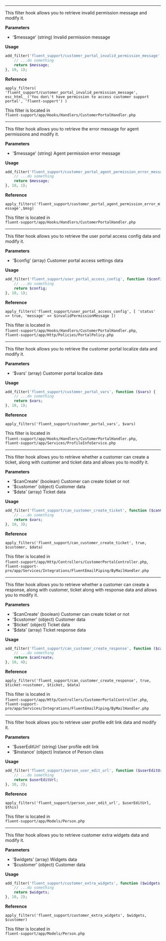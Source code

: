 <explain-block title="fluent_support_customer_portal_invalid_permission_message">
<hr>
<div class="fs-docs-content">
This filter hook allows you to retrieve invalid permission message and modify it.

**Parameters**

- '$message' (string) Invalid permission message

**Usage**

```php
add_filter('fluent_support/customer_portal_invalid_permission_message', function ($message) {
    // ...do something
    return $message;
}, 10, 1);
```

**Reference**

`apply_filters(
            'fluent_support/customer_portal_invalid_permission_message',
         esc_html__('You don\'t have permission to access customer support portal', 'fluent-support')
        )
`


This filter is located in <br>
`fluent-support/app/Hooks/Handlers/CustomerPortalHandler.php`
</div>
</explain-block>

<explain-block title="fluent_support_agent_permission_error_message">
<hr>
<div class="fs-docs-content">
This filter hook allows you to retrieve the error message for agent permissions and modify it.

**Parameters**

- '$message' (string) Agent permission error message

**Usage**

```php
add_filter('fluent_support/customer_portal_agent_permission_error_message', function ($message) {
    // ...do something
    return $message;
}, 10, 1);
```

**Reference**

`apply_filters('fluent_support/customer_portal_agent_permission_error_message',$msg)`


This filter is located in <br>
`fluent-support/app/Hooks/Handlers/CustomerPortalHandler.php`
</div>
</explain-block>

<explain-block title="fluent_support_user_portal_access_config">
<hr>
<div class="fs-docs-content">
This filter hook allows you to retrieve the user portal access config data and modify it.

**Parameters**

- '$config' (array) Customer portal access settings data

**Usage**

```php
add_filter('fluent_support/user_portal_access_config', function ($config) {
    // ...do something
    return $config;
}, 10, 1);
```

**Reference**

`apply_filters('fluent_support/user_portal_access_config', [
                'status'  => true,
                'message' => $invalidPermissionMessage
            ])`


This filter is located in <br>
`fluent-support/app/Hooks/Handlers/CustomerPortalHandler.php`,<br>
`fluent-support/app/Http/Policies/PortalPolicy.php`
</div>
</explain-block>

<explain-block title="fluent_support_customer_portal_vars">
<hr>
<div class="fs-docs-content">
This filter hook allows you to retrieve the customer portal localize data and modify it.

**Parameters**

- '$vars' (array) Customer portal localize data

**Usage**

```php
add_filter('fluent_support/customer_portal_vars', function ($vars) {
    // ...do something
    return $vars;
}, 10, 1);
```

**Reference**

`apply_filters('fluent_support/customer_portal_vars', $vars)`


This filter is located in <br>
`fluent-support/app/Hooks/Handlers/CustomerPortalHandler.php`,<br>
`fluent-support/app/Services/ProfileInfoService.php`
</div>
</explain-block>

<explain-block title="fluent_support_can_customer_create_ticket">
<hr>
<div class="fs-docs-content">
This filter hook allows you to retrieve whether a customer can create a ticket, along with customer and ticket data and allows you to modify it.

**Parameters**

- '$canCreate' (boolean) Customer can create ticket or not
- '$customer' (object) Customer data
- '$data' (array) Ticket data

**Usage**

```php
add_filter('fluent_support/can_customer_create_ticket', function ($canCreate, $customer, $data) {
    // ...do something
    return $vars;
}, 10, 3);
```

**Reference**

`apply_filters('fluent_support/can_customer_create_ticket', true, $customer, $data)`


This filter is located in <br>
`fluent-support/app/Http/Controllers/CustomerPortalController.php`,<br>
`fluent-support-pro/app/Services/Integrations/FluentEmailPiping/ByMailHandler.php`
</div>
</explain-block>

<explain-block title="fluent_support_can_customer_create_response">
<hr>
<div class="fs-docs-content">
This filter hook allows you to retrieve whether a customer can create a response, along with customer, ticket along with response data and allows you to modify it.

**Parameters**

- '$canCreate' (boolean) Customer can create ticket or not
- '$customer' (object) Customer data
- '$ticket' (object) Ticket data
- '$data' (array) Ticket response data

**Usage**

```php
add_filter('fluent_support/can_customer_create_response', function ($canCreate, $customer, $ticket,  $data) {
    // ...do something
    return $canCreate;
}, 10, 4);
```

**Reference**

`apply_filters('fluent_support/can_customer_create_response', true, $ticket->customer, $ticket, $data)`


This filter is located in <br>
`fluent-support/app/Http/Controllers/CustomerPortalController.php`,<br>
`fluent-support-pro/app/Services/Integrations/FluentEmailPiping/ByMailHandler.php`
</div>
</explain-block>

<explain-block title="fluent_support_person_user_edit_url">
<hr>
<div class="fs-docs-content">
This filter hook allows you to retrieve user profile edit link data and modify it.

**Parameters**

- '$userEditUrl' (string) User profile edit link
- '$instance' (object) Instance of Person class

**Usage**

```php
add_filter('fluent_support/person_user_edit_url', function ($userEditUrl, $instance) {
    // ...do something
    return $userEditUrl;
}, 10, 2);
```

**Reference**

`apply_filters('fluent_support/person_user_edit_url', $userEditUrl, $this)`


This filter is located in <br>
`fluent-support/app/Models/Person.php`
</div>
</explain-block>

<explain-block title="fluent_support_customer_extra_widgets">
<hr>
<div class="fs-docs-content">
This filter hook allows you to retrieve customer extra widgets data and modify it.

**Parameters**

- '$widgets' (array) Widgets data
- '$customer' (object) Customer data

**Usage**

```php
add_filter('fluent_support/customer_extra_widgets', function ($widgets, $customer) {
    // ...do something
    return $widgets;
}, 10, 2);
```

**Reference**

`apply_filters('fluent_support/customer_extra_widgets', $widgets, $customer)`


This filter is located in <br>
`fluent-support/app/Models/Person.php`
</div>
</explain-block>

